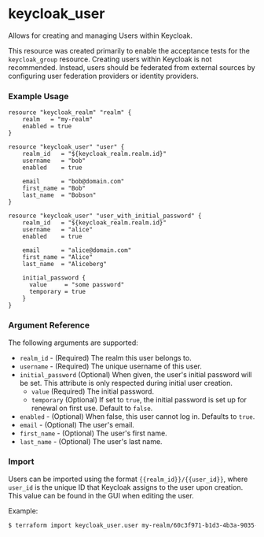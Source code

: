 # keycloak_user

Allows for creating and managing Users within Keycloak.

This resource was created primarily to enable the acceptance tests for the `keycloak_group` resource.
Creating users within Keycloak is not recommended. Instead, users should be federated from external sources
by configuring user federation providers or identity providers.

### Example Usage

```hcl
resource "keycloak_realm" "realm" {
    realm   = "my-realm"
    enabled = true
}

resource "keycloak_user" "user" {
    realm_id   = "${keycloak_realm.realm.id}"
    username   = "bob"
    enabled    = true
    
    email      = "bob@domain.com"
    first_name = "Bob"
    last_name  = "Bobson"
}

resource "keycloak_user" "user_with_initial_password" {
    realm_id   = "${keycloak_realm.realm.id}"
    username   = "alice"
    enabled    = true
    
    email      = "alice@domain.com"
    first_name = "Alice"
    last_name  = "Aliceberg"

    initial_password {
      value     = "some password"
      temporary = true
    }
}
```

### Argument Reference

The following arguments are supported:

- `realm_id` - (Required) The realm this user belongs to.
- `username` - (Required) The unique username of this user.
- `initial_password` (Optional) When given, the user's initial password will be set.
   This attribute is only respected during initial user creation.
    - `value` (Required) The initial password.
    - `temporary` (Optional) If set to `true`, the initial password is set up for renewal on first use. Default to `false`.
- `enabled` - (Optional) When false, this user cannot log in. Defaults to `true`.
- `email` - (Optional) The user's email.
- `first_name` - (Optional) The user's first name.
- `last_name` - (Optional) The user's last name.

### Import

Users can be imported using the format `{{realm_id}}/{{user_id}}`, where `user_id` is the unique ID that Keycloak
assigns to the user upon creation. This value can be found in the GUI when editing the user.

Example:

```bash
$ terraform import keycloak_user.user my-realm/60c3f971-b1d3-4b3a-9035-d16d7540a5e4
```
